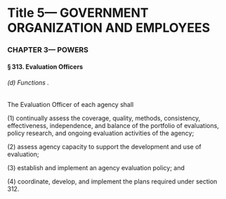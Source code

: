 
# Title 5— GOVERNMENT ORGANIZATION AND EMPLOYEES
### CHAPTER 3— POWERS
#### § 313. Evaluation Officers
###### (d) Functions .

The Evaluation Officer of each agency shall

(1) continually assess the coverage, quality, methods, consistency, effectiveness, independence, and balance of the portfolio of evaluations, policy research, and ongoing evaluation activities of the agency;

(2) assess agency capacity to support the development and use of evaluation;

(3) establish and implement an agency evaluation policy; and

(4) coordinate, develop, and implement the plans required under section 312.
